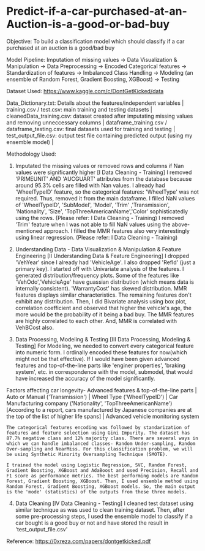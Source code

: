 # Predict-if-a-car-purchased-at-an-Auction-is-a-good-or-bad-buy

Objective: To build a classification model which should classify if a car purchased at an auction is a good/bad buy

Model Pipeline: 
Imputation of missing values -> Data Visualization & Manipulation -> Data Preprocessing -> Encoded Categorical features -> Standardization of features -> Imbalanced Class Handling -> Modeling (an ensemble of Random Forest, Gradient Boosting, XGBoost) -> Testing

Dataset Used: https://www.kaggle.com/c/DontGetKicked/data

Data_Dictionary.txt: Details about the features/independent variables |
training.csv / test.csv: main training and testing datasets |
cleanedData_training.csv: dataset created after imputating missing values and removing unneccessary columns |
dataframe_training.csv / dataframe_testing.csv: final datasets used for training and testing |
test_output_file.csv: output test file containing predicted output (using my ensemble model) | 

Methodology Used:

1. Imputated the missing values or removed rows and columns if Nan values were significantly higher [I Data Cleaning - Training]
    I removed 'PRIMEUNIT' AND 'AUCGUART' attributes from the database because around 95.3% cells are filled with Nan values.
    I already had 'WheelTypeID' feature, so the categorical features: 'WheelType' was not required. Thus, removed it from the main dataframe.
    I filled NaN values of 'WheelTypeID', 'SubModel', 'Model', 'Trim' ,'Transmission', 'Nationality', 'Size', 'TopThreeAmericanName','Color' sophisticatedly using the rows. (Please refer: I Data Cleaning - Training)
    I removed 'Trim' feature when I was not able to fill NaN values using the above-mentioned approach.
    I filled the MMR features also very interestingly using linear regression. (Please refer: I Data Cleaning - Training)
    
2. Understanding Data - Data Visualization & Manipulation & Feature Engineering [II Understanding Data & Feature Engineering]
    I dropped 'VehYear' since I already had 'VehicleAge'.
    I also dropped 'RefId' (just a primary key).
    I started off with Univariate analysis of the features. I generated distribution/frequency plots. Some of the features like 'VehOdo','VehicleAge' have guassian distribution (which means data is internally consistent). 'WarrantyCost' has skewed distribution. MMR features displays similar characteristics. The remaining features don't exhibit any distribution. 
    Then, I did Bivariate analysis using box plot, correlation coefficient and observed that higher the vehicle's age, the more would be the probability of it being a bad buy.
    The MMR features are highly correlated to each other. And, MMR is correlated with VehBCost also.


3. Data Processing, Modeling & Testing [III Data Processing, Modeling & Testing]
    For Modeling, we needed to convert every categorical feature into numeric form. 
    I ordinally encoded these features for now(which might not be that effective). If I would have been given advanced features and top-of-the-line parts like 'enginer properties', 'braking system', etc. in correspondence with the model, submodel, that would have increased the accuracy of the model significantly. 

Factors affecting car longevity- Advanced features & top-of-the-line parts | Auto or Manual ('Transmission') | Wheel Type ('WheelTypeID') | Car Manufacturing company ('Nationality', 'TopThreeAmericanName') [According to a report, cars manufactured by Japanese companies are at the top of the list of higher life spans] | Advanced vehicle monitoring system

    The categorical features encoding was followed by standarization of features and feature selection using Gini Impurity. The dataset has 87.7% negative class and 12% majority class. There are several ways in which we can handle imbalanced classes- Random Under-sampling, Random Over-sampling and NearMiss. For this classification problem, we will be using Synthetic Minority Oversampling Technique (SMOTE).

    I trained the model using Logistic Regression, SVC, Random Forest, Gradient Boosting, XGBoost and AdaBoost and used Precision, Recall and F1 score as performance metrics. The best performing models are Random Forest, Gradient Boosting, XGBoost. Then, I used ensemble method using Random Forest, Gradient Boosting, XGBoost models. So, the main output is the 'mode' (statistics) of the outputs from these three models. 
    
4. Data Cleaning [IV Data Cleaning - Testing]
    I cleaned test dataset using similar technique as was used to clean training dataset. Then, after some pre-processing steps, I used the ensemble model to classify if a car bought is a good buy or not and have stored the result in 'test_output_file.csv'



Reference: https://0xreza.com/papers/dontgetkicked.pdf

